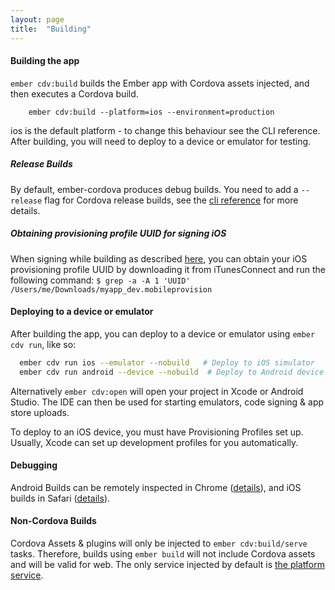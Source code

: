 ```yaml
---
layout: page
title:  "Building"
---
```


#### Building the app

`ember cdv:build` builds the Ember app with Cordova assets injected, and then executes a Cordova build.

```
    ember cdv:build --platform=ios --environment=production
```

ios is the default platform - to change this behaviour see the CLI reference. After building, you will need to deploy to a device or emulator for testing.

##### Release Builds

By default, ember-cordova produces debug builds. You need to add a
`--release` flag for Cordova release builds, see the [cli
reference](pages/cli) for more details.

##### Obtaining provisioning profile UUID for signing iOS

When signing while building as described [here](https://cordova.apache.org/docs/en/latest/guide/platforms/ios/index.html#signing-an-app), you can obtain your iOS provisioning profile UUID by downloading it from iTunesConnect and run the following command:
`$ grep -a -A 1 'UUID' /Users/me/Downloads/myapp_dev.mobileprovision`

#### Deploying to a device or emulator

After building the app, you can deploy to a device or emulator using `ember cdv run`, like so:

```bash
  ember cdv run ios --emulator --nobuild   # Deploy to iOS simulator
  ember cdv run android --device --nobuild  # Deploy to Android device
```

Alternatively `ember cdv:open` will open your project in Xcode or Android Studio. The IDE can then be used for starting emulators, code signing & app store uploads.

To deploy to an iOS device, you must have Provisioning Profiles set up. Usually, Xcode can set up development profiles for you automatically.

#### Debugging

Android Builds can be remotely inspected in Chrome ([details](http://geeklearning.io/apache-cordova-and-remote-debugging-on-android/)), and iOS builds in Safari ([details](http://geeklearning.io/apache-cordova-and-remote-debugging-on-ios/)).

#### Non-Cordova Builds

Cordova Assets & plugins will only be injected to `ember cdv:build/serve` tasks. Therefore, builds using `ember build` will not include Cordova assets and will be valid for web. The only service injected by default is [the platform service](/pages/service_platform).
